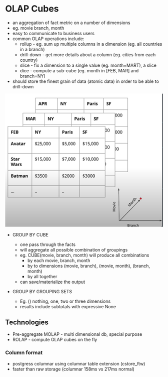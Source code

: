 # OLAP Cubes

- an aggregation of fact metric on a number of dimensions
- eg. movie branch, month
- easy to communicate to business users
- common OLAP operations include:
    - rollup - eg. sum up multiple columns in a dimension (eg. all countries in a branch)
    - drill-down - get more details about a column (eg. cities from each country)
    - slice - fix a dimension to a single value (eg. month=MART), a slice
    - dice - compute a sub-cube (eg. month in [FEB, MAR] and branch=NY)
- should store the finest grain of data (atomic data) in order to be able to drill-down

![OLAP Cube](images/olap_cube.png "OLAP Cube")

- GROUP BY CUBE
    - one pass through the facts
    - will aggregate all possible combination of groupings
    - eg. CUBE(movie, branch, month) will produce all combinations
        - by each movie, branch, month
        - by to dimensions (movie, branch), (movie, month), (branch, month)
        - by all together
    - can save/materialize the output

- GROUP BY GROUPING SETS
    - Eg. () nothing, one, two or three dimensions
    - results include subtotals with expressive None

## Technologies

- Pre-aggregate MOLAP - multi dimensional db, special purpose
- ROLAP - compute OLAP cubes on the fly

### Column format
- postgress columnar using columnar table extension (cstore_ftw)
- faster than raw storage (columnar 158ms vs 217ms normal)

